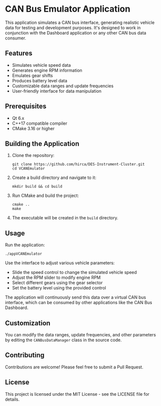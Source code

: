 # CAN Bus Emulator Application

This application simulates a CAN bus interface, generating realistic vehicle data for testing and development purposes. It's designed to work in conjunction with the Dashboard application or any other CAN bus data consumer.

## Features

- Simulates vehicle speed data
- Generates engine RPM information
- Emulates gear shifts
- Produces battery level data
- Customizable data ranges and update frequencies
- User-friendly interface for data manipulation

## Prerequisites

- Qt 6.x
- C++17 compatible compiler
- CMake 3.16 or higher

## Building the Application

1. Clone the repository:
   ```
   git clone https://github.com/hirca/DES-Instrument-Cluster.git
   cd VCANEmulator
   ```

2. Create a build directory and navigate to it:
   ```
   mkdir build && cd build
   ```

3. Run CMake and build the project:
   ```
   cmake ..
   make
   ```

4. The executable will be created in the `build` directory.

## Usage

Run the application:

```
./appVCANEmulator
```

Use the interface to adjust various vehicle parameters:

- Slide the speed control to change the simulated vehicle speed
- Adjust the RPM slider to modify engine RPM
- Select different gears using the gear selector
- Set the battery level using the provided control

The application will continuously send this data over a virtual CAN bus interface, which can be consumed by other applications like the CAN Bus Dashboard.

## Customization

You can modify the data ranges, update frequencies, and other parameters by editing the `CANBusDataManager` class in the source code.

## Contributing

Contributions are welcome! Please feel free to submit a Pull Request.

## License

This project is licensed under the MIT License - see the LICENSE file for details.